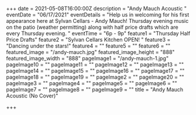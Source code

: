 +++
date = 2021-05-08T16:00:00Z
description = "Andy Mauch Acoustic "
eventDate = "06/17/2021"
eventDetails = "Help us in welcoming for his first appearance here at Sylvan Cellars - Andy Mauch! Thursday evening music on the patio (weather permitting) along with half price drafts which are every Thursday evening. "
eventTime = "6p - 9p"
feature1 = "Thursday Half Price Drafts"
feature2 = "Sylvan Cellars Kitchen OPEN! "
feature3 = "Dancing under the stars!"
feature4 = ""
feature5 = ""
feature6 = ""
featured_image = "/andy-mauch.jpg"
featured_image_height = "888"
featured_image_width = "888"
pageImage1 = "/andy-mauch-1.jpg"
pageImage10 = ""
pageImage11 = ""
pageImage12 = ""
pageImage13 = ""
pageImage14 = ""
pageImage15 = ""
pageImage16 = ""
pageImage17 = ""
pageImage18 = ""
pageImage19 = ""
pageImage2 = ""
pageImage20 = ""
pageImage3 = ""
pageImage4 = ""
pageImage5 = ""
pageImage6 = ""
pageImage7 = ""
pageImage8 = ""
pageImage9 = ""
title = "Andy Mauch Acoustic (No Cover)"

+++
